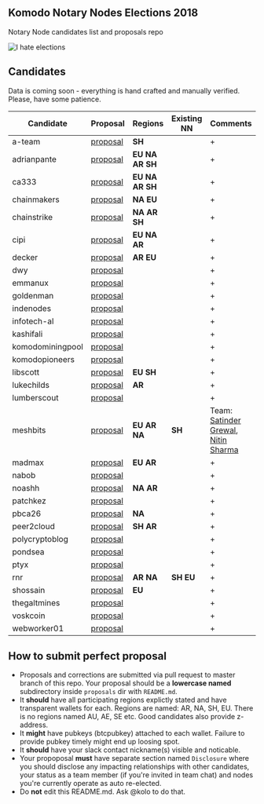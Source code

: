 ##  Komodo Notary Nodes Elections 2018
Notary Node candidates list and proposals repo

![I hate elections](https://user-images.githubusercontent.com/2559459/37498820-68f94a1a-28d1-11e8-90a0-45a174b210b0.jpg)

## Candidates

Data is coming soon - everything is hand crafted and manually verified. Please, have some patience.

| Candidate | Proposal | Regions | Existing NN | Comments |
|---|---|---|---|---|
| a-team | [proposal](./proposals/a-team) | **SH** | |  +  |
| adrianpante | [proposal](./proposals/adrianpante) | **EU** **NA** **AR** **SH** | |  +  |
| ca333 | [proposal](./proposals/ca333) | **EU** **NA** **AR** **SH** | |  +  |
| chainmakers | [proposal](./proposals/chainmakers) | **NA** **EU** | |  +  |
| chainstrike | [proposal](./proposals/chainstrike) | **NA** **AR** **SH** | |  +  |
| cipi | [proposal](./proposals/cipi) | **EU** **NA** **AR** | |  +  |
| decker | [proposal](./proposals/decker) | **AR** **EU**| |  +  |
| dwy | [proposal](./proposals/dwy) | | |  +  |
| emmanux | [proposal](./proposals/emmanux) | | |  +  |
| goldenman | [proposal](./proposals/goldenman) | | |  +  |
| indenodes | [proposal](./proposals/indenodes) | | |  +  |
| infotech-al | [proposal](./proposals/infotech-al) | | |  +  |
| kashifali | [proposal](./proposals/kashifali) | | |  +  |
| komodominingpool | [proposal](./proposals/komodominingpool) | | |  +  |
| komodopioneers | [proposal](./proposals/komodopioneers) | | |  +  |
| libscott | [proposal](./proposals/libscott) | **EU** **SH** | |  +  |
| lukechilds | [proposal](./proposals/lukechilds) | **AR** | |  +  |
| lumberscout | [proposal](./proposals/lumberscout) | | |  +  |
| meshbits | [proposal](./proposals/meshbits) | **EU** **AR** **NA** | **SH** |  Team: [Satinder Grewal](https://twitter.com/satindergrewal), [Nitin Sharma](https://twitter.com/nitinsharma408)  |
| madmax | [proposal](./proposals/madmax) | **EU** **AR** | |  +  |
| nabob | [proposal](./proposals/nabob) | | |  +  |
| noashh | [proposal](./proposals/noashh) | **NA** **AR** | |  +  |
| patchkez | [proposal](./proposals/patchkez) | | |  +  |
| pbca26 | [proposal](./proposals/pbca26) | **NA** | |  +  |
| peer2cloud | [proposal](./proposals/peer2cloud) | **SH** **AR** | |  +  |
| polycryptoblog | [proposal](./proposals/polycryptoblog) | | |   +  |
| pondsea | [proposal](./proposals/pondsea) | | |   +  |
| ptyx | [proposal](./proposals/ptyx) | | |   +  |
| rnr | [proposal](./proposals/rnr) | **AR** **NA** | **SH** **EU** |  +  |
| shossain | [proposal](./proposals/shossain) | **EU** | |  +  |
| thegaltmines | [proposal](./proposals/thegaltmines) | | |  +  |
| voskcoin | [proposal](./proposals/voskcoin) | | |  +  |
| webworker01 | [proposal](./proposals/webworker01) | | |  +  |

## How to submit perfect proposal

- Proposals and corrections are submitted via pull request to master branch of this repo. Your proposal should be a **lowercase named** subdirectory inside `proposals` dir with `README.md`.
- It **should** have all participating regions explictly stated and have transparent wallets for each. Regions are named: AR, NA, SH, EU. There is no regions named AU, AE, SE etc. Good candidates also provide z-address.
- It **might** have pubkeys (btcpubkey) attached to each wallet. Failure to provide pubkey timely might end up loosing spot.
- It **should** have your slack contact nickname(s) visible and noticable.
- Your propoposal **must** have separate section named `Disclosure` where you should disclose any impacting relationships with other candidates, your status as a team member (if you're invited in team chat) and nodes you're currently operate as auto re-elected.
- Do **not** edit this README.md. Ask @kolo to do that.
